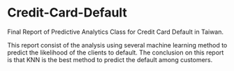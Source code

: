 # Credit-Card-Default
Final Report of Predictive Analytics Class for Credit Card Default in Taiwan. 

This report consist of the analysis using several machine learning method to predict the likelihood of the clients to default.
The conclusion on this report is that KNN is the best method to predict the default among customers. 
